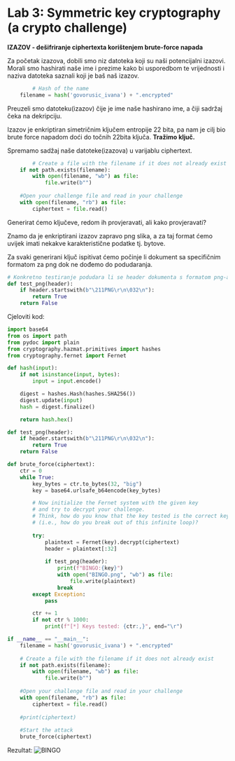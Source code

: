 # Lab 3: Symmetric key cryptography (a crypto challenge)

****IZAZOV - dešifriranje ciphertexta korištenjem brute-force napada****

Za početak izazova, dobili smo niz datoteka koji su naši potencijalni izazovi. Morali smo hashirati naše ime i prezime kako bi usporedbom te vrijednosti i naziva datoteka saznali koji je baš naš izazov.

```python
		# Hash of the name
    filename = hash('govorusic_ivana') + ".encrypted"
```

Preuzeli smo datoteku(izazov) čije je ime naše hashirano ime, a čiji sadržaj čeka na dekripciju. 

Izazov je enkriptiran simetričnim ključem entropije 22 bita, pa nam je cilj bio brute force napadom doći do točnih 22bita ključa. **Tražimo ključ.**

Spremamo sadžaj naše datoteke(izazova) u varijablu ciphertext.

```python
		# Create a file with the filename if it does not already exist
    if not path.exists(filename):
        with open(filename, "wb") as file:
            file.write(b"")
            
    #Open your challenge file and read in your challenge
    with open(filename, "rb") as file:
        ciphertext = file.read()
```

Generirat ćemo ključeve, redom ih provjeravati, ali kako provjeravati?

Znamo da je enkriptirani izazov zapravo png slika, a za taj format ćemo uvijek imati nekakve karakteristične podatke tj. bytove. 

Za svaki generirani ključ ispitivat ćemo počinje li dokument sa specifičnim formatom za png dok ne dođemo do podudaranja.

```python
# Konkretno testiranje podudara li se header dokumenta s formatom png-a
def test_png(header):
    if header.startswith(b"\211PNG\r\n\032\n"):
        return True
    return False
```

Cjeloviti kod:

```python
import base64
from os import path
from pydoc import plain
from cryptography.hazmat.primitives import hashes
from cryptography.fernet import Fernet

def hash(input):
    if not isinstance(input, bytes):
        input = input.encode()

    digest = hashes.Hash(hashes.SHA256())
    digest.update(input)
    hash = digest.finalize()

    return hash.hex()

def test_png(header):
    if header.startswith(b"\211PNG\r\n\032\n"):
        return True
    return False

def brute_force(ciphertext):
    ctr = 0
    while True:
        key_bytes = ctr.to_bytes(32, "big")
        key = base64.urlsafe_b64encode(key_bytes)

        # Now initialize the Fernet system with the given key
        # and try to decrypt your challenge.
        # Think, how do you know that the key tested is the correct key
        # (i.e., how do you break out of this infinite loop)?
        
        try:
            plaintext = Fernet(key).decrypt(ciphertext) 
            header = plaintext[:32]
            
            if test_png(header):
                print(f"BINGO:{key}")
                with open("BINGO.png", "wb") as file:
                    file.write(plaintext)
                break
        except Exception:
            pass

        ctr += 1
        if not ctr % 1000:
            print(f"[*] Keys tested: {ctr:,}", end="\r")

if __name__ == "__main__":
    filename = hash('govorusic_ivana') + ".encrypted"
    
    # Create a file with the filename if it does not already exist
    if not path.exists(filename):
        with open(filename, "wb") as file:
            file.write(b"")
            
    #Open your challenge file and read in your challenge
    with open(filename, "rb") as file:
        ciphertext = file.read()
    
    #print(ciphertext)
    
    #Start the attack
    brute_force(ciphertext)
```

Rezultat: 
![BINGO](https://user-images.githubusercontent.com/92445348/205780929-2c7b8590-aba5-424d-b39c-c9e3054afd49.png)
